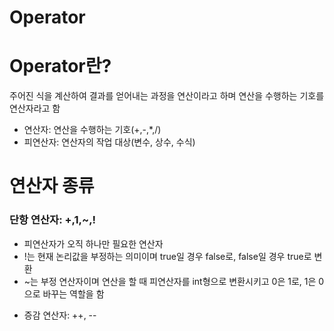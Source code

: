 # Operator
# Operator란?
주어진 식을 계산하여 결과를 얻어내는 과정을 연산이라고 하며 연산을 수행하는 기호를 연산자라고 함
- 연산자: 연산을 수행하는 기호(+,-,*,/)
- 피연산자: 연산자의 작업 대상(변수, 상수, 수식)

# 연산자 종류
### 단항 연산자: +,1,~,!
- 피연산자가 오직 하나만 필요한 연산자
- !는 현재 논리값을 부정하는 의미이며 true일 경우 false로, false일 경우 true로 변환
- ~는 부정 연산자이며 연산을 할 때 피연산자를 int형으로 변환시키고 0은 1로, 1은 0으로 바꾸는 역할을 함

* 증감 연산자: ++, --


